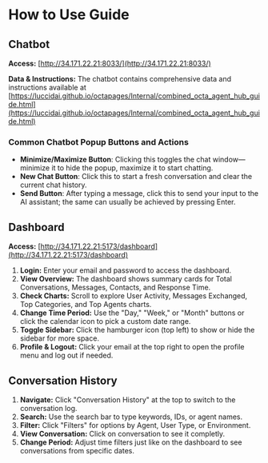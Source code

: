 # How to Use Guide

## Chatbot

**Access:** [http://34.171.22.21:8033/](http://34.171.22.21:8033/)

**Data & Instructions:** The chatbot contains comprehensive data and instructions available at [https://luccidai.github.io/octapages/Internal/combined_octa_agent_hub_guide.html](https://luccidai.github.io/octapages/Internal/combined_octa_agent_hub_guide.html)

### Common Chatbot Popup Buttons and Actions

- **Minimize/Maximize Button**: Clicking this toggles the chat window—minimize it to hide the popup, maximize it to start chatting.
- **New Chat Button**: Click this to start a fresh conversation and clear the current chat history.
- **Send Button**: After typing a message, click this to send your input to the AI assistant; the same can usually be achieved by pressing Enter.


## Dashboard

**Access:** [http://34.171.22.21:5173/dashboard](http://34.171.22.21:5173/dashboard)

1. **Login:** Enter your email and password to access the dashboard.
2. **View Overview:** The dashboard shows summary cards for Total Conversations, Messages, Contacts, and Response Time.
3. **Check Charts:** Scroll to explore User Activity, Messages Exchanged, Top Categories, and Top Agents charts.
4. **Change Time Period:** Use the "Day," "Week," or "Month" buttons or click the calendar icon to pick a custom date range.
5. **Toggle Sidebar:** Click the hamburger icon (top left) to show or hide the sidebar for more space.
6. **Profile & Logout:** Click your email at the top right to open the profile menu and log out if needed.

## Conversation History

1. **Navigate:** Click "Conversation History" at the top to switch to the conversation log.
2. **Search:** Use the search bar to type keywords, IDs, or agent names.
3. **Filter:** Click "Filters" for options by Agent, User Type, or Environment.
4. **View Conversation:** Click on conversation to see it completly.
5. **Change Period:** Adjust time filters just like on the dashboard to see conversations from specific dates.
